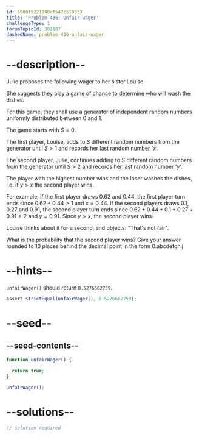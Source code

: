 ```yaml
---
id: 5900f5221000cf542c510033
title: 'Problem 436: Unfair wager'
challengeType: 1
forumTopicId: 302107
dashedName: problem-436-unfair-wager
---
```


# --description--

Julie proposes the following wager to her sister Louise.

She suggests they play a game of chance to determine who will wash the dishes.

For this game, they shall use a generator of independent random numbers uniformly distributed between 0 and 1.

The game starts with $S = 0$.

The first player, Louise, adds to $S$ different random numbers from the generator until $S > 1$ and records her last random number '$x$'.

The second player, Julie, continues adding to $S$ different random numbers from the generator until $S > 2$ and records her last random number '$y$'.

The player with the highest number wins and the loser washes the dishes, i.e. if $y > x$ the second player wins.

For example, if the first player draws 0.62 and 0.44, the first player turn ends since $0.62 + 0.44 > 1$ and $x = 0.44$. If the second players draws 0.1, 0.27 and 0.91, the second player turn ends since $0.62 + 0.44 + 0.1 + 0.27 + 0.91 > 2$ and $y = 0.91$. Since $y > x$, the second player wins.

Louise thinks about it for a second, and objects: "That's not fair".

What is the probability that the second player wins? Give your answer rounded to 10 places behind the decimal point in the form 0.abcdefghij

# --hints--

`unfairWager()` should return `0.5276662759`.

```js
assert.strictEqual(unfairWager(), 0.5276662759);
```

# --seed--

## --seed-contents--

```js
function unfairWager() {

  return true;
}

unfairWager();
```

# --solutions--

```js
// solution required
```
